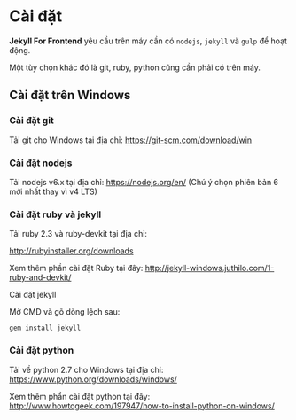 # Cài đặt 

**Jekyll For Frontend** yêu cầu trên máy cần có `nodejs`, `jekyll` và `gulp` để hoạt động.

Một tùy chọn khác đó là git, ruby, python cũng cần phải có trên máy.

## Cài đặt trên Windows

### Cài đặt git

Tải git cho Windows tại địa chỉ: https://git-scm.com/download/win

### Cài đặt nodejs

Tải nodejs v6.x tại địa chỉ: https://nodejs.org/en/ (Chú ý chọn phiên bản 6 mới nhất thay vì v4 LTS)

### Cài đặt ruby và jekyll

Tải ruby 2.3 và ruby-devkit tại địa chỉ: 

http://rubyinstaller.org/downloads

Xem thêm phần cài đặt Ruby tại đây: http://jekyll-windows.juthilo.com/1-ruby-and-devkit/

Cài đặt jekyll 

Mở CMD và gõ dòng lệch sau:

```
gem install jekyll
```

### Cài đặt python

Tải về python 2.7 cho Windows tại địa chỉ: https://www.python.org/downloads/windows/

Xem thêm phần cài đặt python tại đây: http://www.howtogeek.com/197947/how-to-install-python-on-windows/
